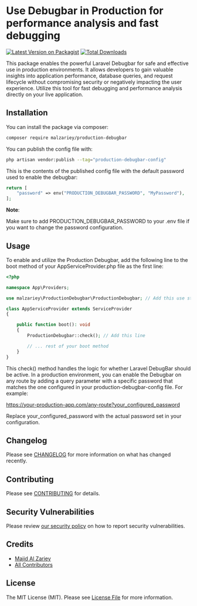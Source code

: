 # Use Debugbar in Production for performance analysis and fast debugging

[![Latest Version on Packagist](https://img.shields.io/packagist/v/malzariey/production-debugbar.svg?style=flat-square)](https://packagist.org/packages/malzariey/production-debugbar)
[![Total Downloads](https://img.shields.io/packagist/dt/malzariey/production-debugbar.svg?style=flat-square)](https://packagist.org/packages/malzariey/production-debugbar)

This package enables the powerful Laravel Debugbar for safe and effective use in production environments. It allows developers to gain valuable insights into application performance, database queries, and request lifecycle without compromising security or negatively impacting the user experience. Utilize this tool for fast debugging and performance analysis directly on your live application.

## Installation

You can install the package via composer:

```bash
composer require malzariey/production-debugbar
```

You can publish the config file with:

```bash
php artisan vendor:publish --tag="production-debugbar-config"
```

This is the contents of the published config file with the default password used to enable the debugbar:

```php
return [
    "password" => env("PRODUCTION_DEBUGBAR_PASSWORD", "MyPassword"),
];


```
**Note**: 

Make sure to add PRODUCTION_DEBUGBAR_PASSWORD to your .env file if you want to change the password configuration.

## Usage
To enable and utilize the Production Debugbar, add the following line to the boot method of your AppServiceProvider.php file as the first line:



```php
<?php

namespace App\Providers;

use malzariey\ProductionDebugbar\ProductionDebugbar; // Add this use statement

class AppServiceProvider extends ServiceProvider
{

    public function boot(): void
    {
        ProductionDebugbar::check(); // Add this line

        // ... rest of your boot method
    }
}
```

This check() method handles the logic for whether Laravel DebugBar should be active. In a production environment, you can enable the Debugbar on any route by adding a query parameter with a specific password that matches the one configured in your production-debugbar-config file. For example:

https://your-production-app.com/any-route?your_configured_password

Replace your_configured_password with the actual password set in your configuration.

## Changelog

Please see [CHANGELOG](CHANGELOG.md) for more information on what has changed recently.

## Contributing

Please see [CONTRIBUTING](CONTRIBUTING.md) for details.

## Security Vulnerabilities

Please review [our security policy](../../security/policy) on how to report security vulnerabilities.

## Credits

- [Majid Al Zariey](https://github.com/malzariey)
- [All Contributors](../../contributors)

## License

The MIT License (MIT). Please see [License File](LICENSE.md) for more information.
